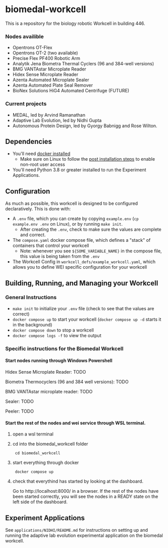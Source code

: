 # biomedal-workcell

This is a repository for the biology robotic Workcell in building 446. 

### Nodes availible
- Opentrons OT-Flex 
- Opentrons OT-2 (two available)
- Precise Flex PF400 Robotic Arm 
- Analytik Jena Biometra Thermal Cyclers (96 and 384-well versions)
- BMG VANTAstar Microplate Reader
- Hidex Sense Microplate Reader
- Azenta Automated Microplate Sealer
- Azenta Automated Plate Seal Remover
- BioNex Solutions HiG4 Automated Centrifuge (FUTURE)


### Current projects
- MEDAL, led by Arvind Ramanathan
- Adaptive Lab Evolution, led by Nidhi Gupta
- Autonomous Protein Design, led by Gyorgy Babnigg and Rose Wilton.

## Dependencies

- You'll need [docker installed](https://docs.docker.com/engine/install/)
    - Make sure on Linux to follow the [post installation steps](https://docs.docker.com/engine/install/linux-postinstall/) to enable non-root user access
- You'll need Python 3.8 or greater installed to run the Experiment Applications.

## Configuration

As much as possible, this workcell is designed to be configured declaratively. This is done with:

- A `.env` file, which you can create by copying `example.env` (`cp example.env .env` on Linux), or by running `make init`.
    - After creating the `.env`, check to make sure the values are complete and correct.
- The `compose.yaml` docker compose file, which defines a "stack" of containers that control your workcell
    - Note: whenever you see `${SOME_VARIABLE_NAME}` in the compose file, this value is being taken from the `.env`
- The Workcell Config in `workcell_defs/example_workcell.yaml`, which allows you to define WEI specific configuration for your workcell

## Building, Running, and Managing your Workcell 

### General Instructions
- `make init` to initialize your `.env` file (check to see that the values are correct)
- `docker compose up` to start your workcell (`docker compose up -d` starts it in the background)
- `docker compose down` to stop a workcell
- `docker compose logs -f` to view the output

### Specific instructions for the Biomedal Workcell

#### Start nodes running through Windows Powershell

Hidex Sense Microplate Reader: TODO

Biometra Thermocyclers (96 and 384 well versions): TODO

BMG VANTAstar microplate reader: TODO

Sealer: TODO

Peeler: TODO

#### Start the rest of the nodes and wei service through WSL terminal. 

1. open a wsl terminal 
2. cd into the biomedal_workcell folder

        cd biomedal_workcell
3. start everything through docker

        docker compose up

4. check that everythind has started by looking at the dashboard. 

    Go to http://localhost:8000/ in a browser. If the rest of the nodes have been started correctly, you will see the nodes in a READY state on the left side of the dashboard. 


## Experiment Applications

See `applications/NIDHI/README.md` for instructions on setting up and running the adaptive lab evolution experimental application on the biomedal workcell. 


